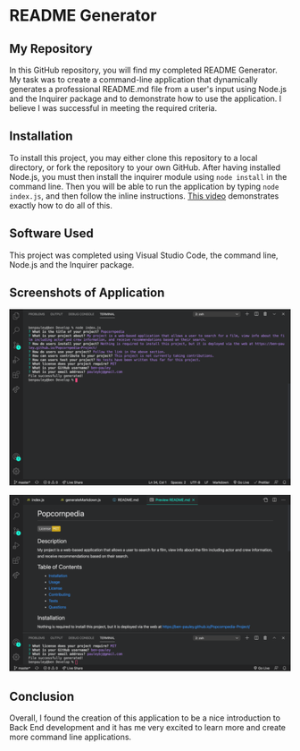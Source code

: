 # README Generator

## My Repository

In this GitHub repository, you will find my completed README Generator. My task was to create a command-line application that dynamically generates a professional README.md file from a user's input using Node.js and the Inquirer package and to demonstrate how to use the application. I believe I was successful in meeting the required criteria.

## Installation

To install this project, you may either clone this repository to a local directory, or fork the repository to your own GitHub. After having installed Node.js, you must then install the inquirer module using `node install` in the command line. Then you will be able to run the application by typing `node index.js`, and then follow the inline instructions. [This video](https://drive.google.com/file/d/1S5icgUmxNBwbbdYDPCL9vQycBRGfqD8K/view) demonstrates exactly how to do all of this.

## Software Used

This project was completed using Visual Studio Code, the command line, Node.js and the Inquirer package.

## Screenshots of Application

![command line app](/images/command-line.png?raw=true)

![markdown generated](/images/markdown.png?raw=true)

## Conclusion

Overall, I found the creation of this application to be a nice introduction to Back End development and it has me very excited to learn more and create more command line applications.
